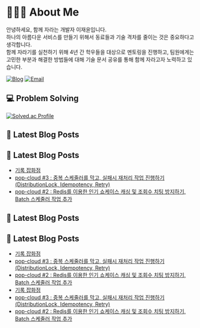 # 🙋🏻‍♂️ About Me

안녕하세요, 함께 자라는 개발자 이재윤입니다. <br>
하나의 아름다운 서비스를 만들기 위해서 동료들과 기술 격차를 줄이는 것은 중요하다고 생각합니다. <br>
함께 자라기를 실천하기 위해 4년 간 학우들을 대상으로 멘토링을 진행하고, 팀원에게는 고민한 부분과 해결한 방법들에 대해 기술 문서 공유를 통해 함께 자라고자 노력하고 있습니다.

[![Blog](https://img.shields.io/badge/NaverBlog-03C75A?style=flat-square&logo=Naver&logoColor=white)](https://blog.naver.com/sosow0212)
[![Email](https://img.shields.io/badge/Email-EA4335?style=flat-square&logo=gmail&logoColor=white)](mailto:sosow0212@naver.com)

## 💻 Problem Solving

[![Solved.ac Profile](http://mazassumnida.wtf/api/v2/generate_badge?boj=sosow0212)](https://solved.ac/sosow0212/)

## 📘 Latest Blog Posts
## 📘 Latest Blog Posts
- [기록 잡화점](https://blog.naver.com/sosow0212)
- [pop-cloud #3 : 중복 스케줄러를 막고, 실패시 재처리 작업 진행하기 (DistributionLock, Idempotency, Retry)](https://blog.naver.com/sosow0212)
- [pop-cloud #2 : Redis를 이용한 인기 쇼케이스 캐싱 및 조회수 치팅 방지하기, Batch 스케줄러 작업 추가](https://blog.naver.com/sosow0212)
## 📘 Latest Blog Posts
## 📘 Latest Blog Posts
- [기록 잡화점](https://blog.naver.com/sosow0212)
- [pop-cloud #3 : 중복 스케줄러를 막고, 실패시 재처리 작업 진행하기 (DistributionLock, Idempotency, Retry)](https://blog.naver.com/sosow0212)
- [pop-cloud #2 : Redis를 이용한 인기 쇼케이스 캐싱 및 조회수 치팅 방지하기, Batch 스케줄러 작업 추가](https://blog.naver.com/sosow0212)
- [기록 잡화점](https://blog.naver.com/sosow0212)
- [pop-cloud #3 : 중복 스케줄러를 막고, 실패시 재처리 작업 진행하기 (DistributionLock, Idempotency, Retry)](https://blog.naver.com/sosow0212)
- [pop-cloud #2 : Redis를 이용한 인기 쇼케이스 캐싱 및 조회수 치팅 방지하기, Batch 스케줄러 작업 추가](https://blog.naver.com/sosow0212)

<!-- 블로그 포스트가 여기 표시될 것입니다. -->
